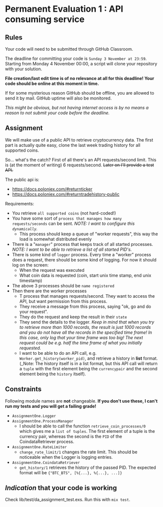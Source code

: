 # Permanent Evaluation 1 : API consuming service

## Rules

Your code will need to be submitted through GitHub Classroom.

The deadline for committing your code is `Sunday 3 November at 23:59`. Starting from Monday 4 November 00:00, a script will clone your repository with your solution.

__File creation/last edit time is of no relevance at all for this deadline! Your code should be online at this moment in time.__

If for some mysterious reason GitHub should be offline, you are allowed to send it by mail. GitHub uptime will also be monitored.

_This might be obvious, but not having internet access is by no means a reason to not submit your code before the deadline._

## Assignment

We will make use of a public API to retrieve cryptocurrency data. The first part is actually quite easy, clone the last week trading history for all supported coins.

So... what's the catch? First of all there's an API requests/second limit. This is (at the moment of writing) 6 requests/second. ~~Later on I'll provide a test API.~~

The public api is:
* https://docs.poloniex.com/#returnticker
* https://docs.poloniex.com/#returntradehistory-public

Requirements:

* You retrieve `all supported coins` (not hard-coded!)
* You have some sort of `process that manages how many requests/seconds` can be sent. _NOTE: I want to configure this `dynamically`._
  * This process should keep a queue of "worker requests", this way the load is somewhat distributed evenly
* There is a "`manager`" process that keeps track of all started processes. _NOTE: I want to be able to retrieve a list of all started PID's._
* There is some kind of `logger` process. Every time a "worker" process does a request, there should be some kind of logging. For now it should log on the screen:
  * When the request was executed
  * What coin data is requested (coin, start unix time stamp, end unix timestamp)
* The above 3 processes should be `name registered`
* Then there are the worker processes
  * T  process that manages requests/second. They want to access the API, but want permission from this process.
  * They receive a message from this process, saying "ok, go and do your request".
  * They do the request and keep the result in their `state`
  * They send the details to the logger. _Keep in mind that when you try to retrieve more than 1000 records, the result is just 1000 records and you do not have all the records in the specified time frame! In this case, only log that your time frame was too big! The next request could be e.g. half the time frame of what you initially requested._
  * I want to be able to do an API call, e.g. `Worker.get_history(worker_pid)`, and retrieve a history in __list__ format. (_Note: The history itself is in a list format, but this API call will return a `tuple` with the first element being the `currencypair` and the second element being the `history` itself).

## Constraints

Following module names are __not__ changeable. __If you don't use these, I can't run my tests and you will get a failing grade!__

* `AssignmentOne.Logger`
* `AssignmentOne.ProcessManager`
  * I should be able to call the function `retrieve_coin_processes/0` which gives me a `list of tuples`. The first element of a tuple is the currency pair, whereas the second is the `PID` of the CoindataRetriever process.
* `AssignmentOne.RateLimiter`
  * `change_rate_limit/1` changes the rate limit. This should be noticeable when the Logger is logging entries.
* `AssignmentOne.CoindataRetriever`
  * `get_history/1` retrieves the history of the passed PID. The expected format will be `{"BTC_BTS", [%{...}, %{...}, ...]}`

## _Indication_ that your code is working

Check lib/test/da_assignment_test.exs. Run this with `mix test`.
